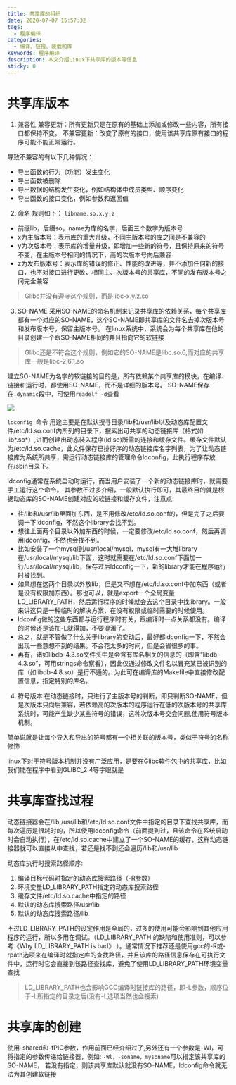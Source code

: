 ```yaml
---
title: 共享库的组织
date: 2020-07-07 15:57:32
tags:
  - 程序编译
categories:
  - 编译、链接、装载和库
keywords: 程序编译
description: 本文介绍Linux下共享库的版本等信息
sticky: 0
---
```



#  **共享库版本**

1. 兼容性
  兼容更新：所有更新只是在原有的基础上添加或修改一些内容，所有接口都保持不变。
  不兼容更新：改变了原有的接口，使用该共享库原有接口的程序可能不能正常运行。

  导致不兼容的有以下几种情况：
  + 导出函数的行为（功能）发生变化
  + 导出函数被删除
  + 导出数据的结构发生变化，例如结构体中成员类型、顺序变化
  + 导出函数的接口变化，例如参数和返回值

2. 命名
  规则如下：
  `libname.so.x.y.z`
  + 前缀lib，后缀so，name为库的名字，后面三个数字为版本号
  + x为主版本号：表示库的重大升级，不同主版本号的库之间是不兼容的
  + y为次版本号：表示库的增量升级，即增加一些新的符号，且保持原来的符号不变，在主版本号相同的情况下，高的次版本号向后兼容
  + z为发布版本号：表示库的错误的修正、性能的改进等，并不添加任何新的接口，也不对接口进行更改，相同主、次版本号的共享库，不同的发布版本号之间完全兼容

  > Glibc并没有遵守这个规则，而是libc-x.y.z.so

3. SO-NAME
  采用SO-NAME的命名机制来记录共享库的依赖关系，每个共享库都有一个对应的SO-NAME，这个SO-NAME即共享库的文件名去掉次版本号和发布版本号，保留主版本号。
  在linux系统中，系统会为每个共享库在他的目录创建一个跟SO-NAME相同的并且指向它的软链接

  > Glibc还是不符合这个规则，例如它的SO-NAME是libc.so.6,而对应的共享库一般是libc-2.6.1.so

  建立SO-NAME为名字的软链接的目的是，所有依赖某个共享库的模块，在编译、链接和运行时，都使用SO-NAME，而不是详细的版本号。
  SO-NAME保存在`.dynamic`段中，可使用`readelf -d`查看

  <img src=/images/共享库的组织/SO-NAME.png >

  `ldconfig `命令 
  用途主要是在默认搜寻目录/lib和/usr/lib以及动态库配置文件/etc/ld.so.conf内所列的目录下，搜索出可共享的动态链接库（格式如lib*.so*）,进而创建出动态装入程序(ld.so)所需的连接和缓存文件。缓存文件默认为/etc/ld.so.cache，此文件保存已排好序的动态链接库名字列表，为了让动态链接库为系统所共享，需运行动态链接库的管理命令ldconfig，此执行程序存放在/sbin目录下。

  ldconfig通常在系统启动时运行，而当用户安装了一个新的动态链接库时，就需要手工运行这个命令。
  其参数不过多介绍，一般默认执行即可，其最终目的就是根据动态库的SO-NAME创建对应的软链接和缓存文件，注意点:
  + 往/lib和/usr/lib里面加东西，是不用修改/etc/ld.so.conf的，但是完了之后要调一下ldconfig，不然这个library会找不到。
  + 想往上面两个目录以外加东西的时候，一定要修改/etc/ld.so.conf，然后再调用ldconfig，不然也会找不到。
  + 比如安装了一个mysql到/usr/local/mysql，mysql有一大堆library在/usr/local/mysql/lib下面，这时就需要在/etc/ld.so.conf下面加一行/usr/local/mysql/lib，保存过后ldconfig一下，新的library才能在程序运行时被找到。
  + 如果想在这两个目录以外放lib，但是又不想在/etc/ld.so.conf中加东西（或者是没有权限加东西）。那也可以，就是export一个全局变量LD_LIBRARY_PATH，然后运行程序的时候就会去这个目录中找library。一般来讲这只是一种临时的解决方案，在没有权限或临时需要的时候使用。
  + ldconfig做的这些东西都与运行程序时有关，跟编译时一点关系都没有。编译的时候还是该加-L就得加，不要混淆了。
  + 总之，就是不管做了什么关于library的变动后，最好都ldconfig一下，不然会出现一些意想不到的结果。不会花太多的时间，但是会省很多的事。
  + 再有，诸如libdb-4.3.so文件头中是会含有库名相关的信息的（即含“libdb-4.3.so”，可用strings命令察看），因此仅通过修改文件名以冒充某已被识别的库（如libdb-4.8.so）是行不通的。为此可在编译库的Makefile中直接修改配置信息，指定特别的库名。

4. 符号版本
  在动态链接时，只进行了主版本号的判断，即只判断SO-NAME，但是次版本只向后兼容，若依赖高的次版本的程序运行在低的次版本号的共享库系统时，可能产生缺少某些符号的错误，这种次版本号交会问题,使用符号版本机制。

  简单说就是让每个导入和导出的符号都有一个相关联的版本号，类似于符号的名称修饰

  linux下对于符号版本机制并没有广泛应用，是要在Glibc软件包中的共享库，比如我们能在程序中看到GLIBC_2.4等字眼就是

#  **共享库查找过程**

动态链接器会在/lib,/usr/lib和/etc/ld.so.conf文件中指定的目录下查找共享库，而每次遍历是很耗时的，所以使用ldconfig命令（前面提到过，且该命令在系统启动时会自动执行），在/etc/ld.so.cache中建立了一个SO-NAME的缓存，这样动态链接器就可以直接从中查找，若还是找不到还会遍历/lib和/usr/lib

动态库执行时搜索路径顺序:
1. 编译目标代码时指定的动态库搜索路径（-R参数）
2. 环境变量LD_LIBRARY_PATH指定的动态库搜索路径
3. 缓存文件/etc/ld.so.cache中指定的路径
4. 默认的动态库搜索路径/usr/lib
5. 默认的动态库搜索路径/lib

不过LD_LIBRARY_PATH的设定作用是全局的，过多的使用可能会影响到其他应用程序的运行，所以多用在调试。（LD_LIBRARY_PATH 的缺陷和使用准则，可以参考《Why LD_LIBRARY_PATH is bad》 ）。通常情况下推荐还是使用gcc的-R或-rpath选项来在编译时就指定库的查找路径，并且该库的路径信息保存在可执行文件中，运行时它会直接到该路径查找库，避免了使用LD_LIBRARY_PATH环境变量查找

> LD_LIBRARY_PATH也会影响GCC编译时链接库的路径，即-L参数，顺序位于-L所指定的目录之后(没有-L选项当然也会搜索)


#  **共享库的创建**

使用-shared和-fPIC参数，作用前面已经介绍过了,另外还有一个参数是-Wl，可将指定的参数传递给链接器，例如:
`-Wl，-soname，mysoname`可以指定该共享库的SO-NAME，
若没有指定，则该共享库默认就没有SO-NAME，ldconfig命令就无法为其创建软链接








